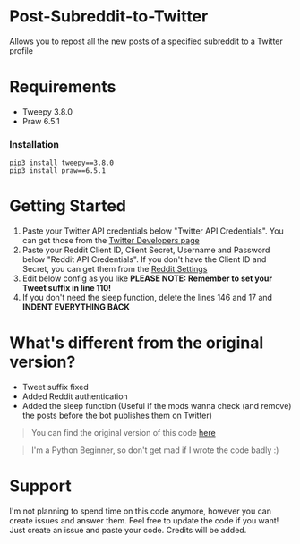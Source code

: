 # Post-Subreddit-to-Twitter
Allows you to repost all the new posts of a specified subreddit to a Twitter profile

# Requirements
- Tweepy 3.8.0
- Praw 6.5.1

### Installation
```
pip3 install tweepy==3.8.0
pip3 install praw==6.5.1
```

# Getting Started
1. Paste your Twitter API credentials below "Twitter API Credentials". You can get those from the [Twitter Developers page](https://developer.twitter.com/en/apps)
2. Paste your Reddit Client ID, Client Secret, Username and Password below "Reddit API Credentials". If you don't have the Client ID and Secret, you can get them from the [Reddit Settings](https://www.reddit.com/prefs/apps)
3. Edit below config as you like
**PLEASE NOTE: Remember to set your Tweet suffix in line 110!**
4. If you don't need the sleep function, delete the lines 146 and 17 and **INDENT EVERYTHING BACK**

# What's different from the original version?
- Tweet suffix fixed
- Added Reddit authentication
- Added the sleep function (Useful if the mods wanna check (and remove) the posts before the bot publishes them on Twitter)

> You can find the original version of this code [here](https://github.com/rhiever/reddit-twitter-bot)

> I'm a Python Beginner, so don't get mad if I wrote the code badly :)

# Support
I'm not planning to spend time on this code anymore, however you can create issues and answer them.
Feel free to update the code if you want! Just create an issue and paste your code. Credits will be added.
